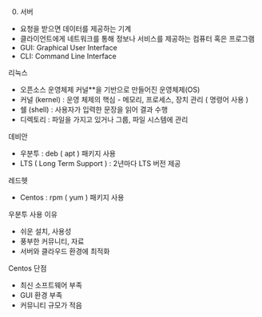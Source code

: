 0.  서버

- 요청을 받으면 데이터를 제공하는 기계
- 클라이언트에게 네트워크를 통해 정보나 서비스를 제공하는 컴퓨터 혹은 프로그램
- GUI: Graphical User Interface
- CLI: Command Line Interface

리눅스

- 오픈소스 운영체제 커널\*\*을 기반으로 만들어진 운영체제(OS)
- 커널 (kernel) : 운영 체제의 핵심 - 메모리, 프로세스, 장치 관리 ( 명령어 사용 )
- 쉘 (shell) : 사용자가 입력한 문장을 읽어 결과 수행
- 디렉토리 : 파일을 가지고 있거나 그룹, 파일 시스템에 관리

데비안

- 우분투 : deb ( apt ) 패키지 사용
- LTS ( Long Term Support ) : 2년마다 LTS 버전 제공

레드헷

- Centos : rpm ( yum ) 패키지 사용

우분투 사용 이유

- 쉬운 설치, 사용성
- 풍부한 커뮤니티, 자료
- 서버와 클라우드 환경에 최적화

Centos 단점

- 최신 소프트웨어 부족
- GUI 환경 부족
- 커뮤니티 규모가 적음
